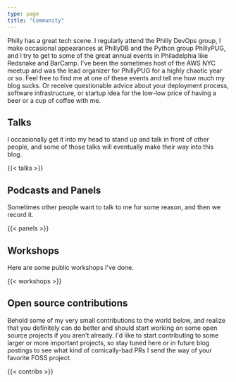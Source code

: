 ```yaml
---
type: page
title: "Community"
---
```


Philly has a great tech scene. I regularly attend the Philly DevOps group, I make occasional appearances at PhillyDB and the Python group PhillyPUG, and I try to get to some of the great annual events in Philadelphia like Redsnake and BarCamp.  I've been the sometimes host of the AWS NYC meetup and was the lead organizer for PhillyPUG for a highly chaotic year or so. Feel free to find me at one of these events and tell me how much my blog sucks. Or receive questionable advice about your deployment process, software infrastructure, or startup idea for the low-low price of having a beer or a cup of coffee with me.

## Talks

I occasionally get it into my head to stand up and talk in front of other people, and some of those talks will eventually make their way into this blog.

{{< talks >}}

## Podcasts and Panels

Sometimes other people want to talk to me for some reason, and then we record it.

{{< panels >}}

## Workshops

Here are some public workshops I've done.

{{< workshops >}}


## Open source contributions

Behold some of my very small contributions to the world below, and realize that you definitely can do better and should start working on some open source projects if you aren't already.  I'd like to start contributing to some larger or more important projects, so stay tuned here or in future blog postings to see what kind of comically-bad PRs I send the way of your favorite FOSS project.

{{< contribs >}}
